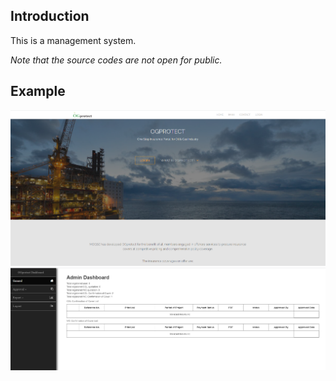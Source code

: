 ## Introduction
This is a management system.

*Note that the source codes are not open for public.*

## Example
![OGprotect Example 1](/ogprotect/ogprotect1.png)
![OGprotect Example 2](/ogprotect/ogprotect2.png)
